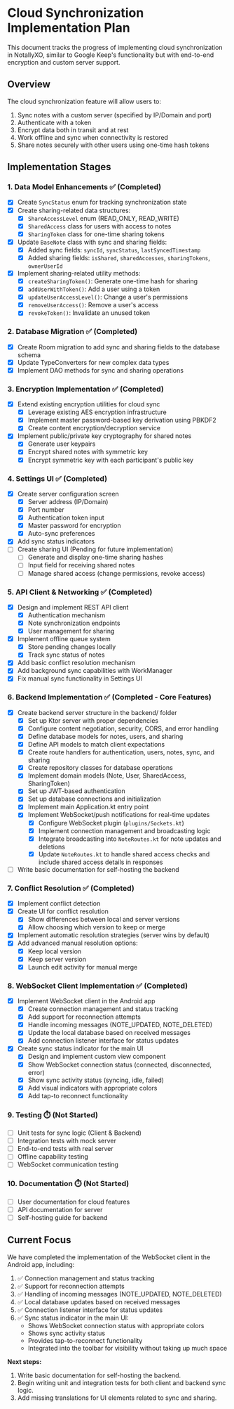 # Cloud Synchronization Implementation Plan

This document tracks the progress of implementing cloud synchronization in NotallyXO, similar to Google Keep's functionality but with end-to-end encryption and custom server support.

## Overview

The cloud synchronization feature will allow users to:

1. Sync notes with a custom server (specified by IP/Domain and port)
2. Authenticate with a token
3. Encrypt data both in transit and at rest
4. Work offline and sync when connectivity is restored
5. Share notes securely with other users using one-time hash tokens

## Implementation Stages

### 1. Data Model Enhancements ✅ (Completed)

- [x] Create `SyncStatus` enum for tracking synchronization state
- [x] Create sharing-related data structures:
  - [x] `ShareAccessLevel` enum (READ_ONLY, READ_WRITE)
  - [x] `SharedAccess` class for users with access to notes
  - [x] `SharingToken` class for one-time sharing tokens
- [x] Update `BaseNote` class with sync and sharing fields:
  - [x] Added sync fields: `syncId`, `syncStatus`, `lastSyncedTimestamp`
  - [x] Added sharing fields: `isShared`, `sharedAccesses`, `sharingTokens`, `ownerUserId`
- [x] Implement sharing-related utility methods:
  - [x] `createSharingToken()`: Generate one-time hash for sharing
  - [x] `addUserWithToken()`: Add a user using a token
  - [x] `updateUserAccessLevel()`: Change a user's permissions
  - [x] `removeUserAccess()`: Remove a user's access
  - [x] `revokeToken()`: Invalidate an unused token

### 2. Database Migration ✅ (Completed)

- [x] Create Room migration to add sync and sharing fields to the database schema
- [x] Update TypeConverters for new complex data types
- [x] Implement DAO methods for sync and sharing operations

### 3. Encryption Implementation ✅ (Completed)

- [x] Extend existing encryption utilities for cloud sync
  - [x] Leverage existing AES encryption infrastructure
  - [x] Implement master password-based key derivation using PBKDF2
  - [x] Create content encryption/decryption service
- [x] Implement public/private key cryptography for shared notes
  - [x] Generate user keypairs
  - [x] Encrypt shared notes with symmetric key
  - [x] Encrypt symmetric key with each participant's public key

### 4. Settings UI ✅ (Completed)

- [x] Create server configuration screen
  - [x] Server address (IP/Domain)
  - [x] Port number
  - [x] Authentication token input
  - [x] Master password for encryption
  - [x] Auto-sync preferences
- [x] Add sync status indicators
- [ ] Create sharing UI (Pending for future implementation)
  - [ ] Generate and display one-time sharing hashes
  - [ ] Input field for receiving shared notes
  - [ ] Manage shared access (change permissions, revoke access)

### 5. API Client & Networking ✅ (Completed)

- [x] Design and implement REST API client
  - [x] Authentication mechanism
  - [x] Note synchronization endpoints
  - [x] User management for sharing
- [x] Implement offline queue system
  - [x] Store pending changes locally
  - [x] Track sync status of notes
- [x] Add basic conflict resolution mechanism
- [x] Add background sync capabilities with WorkManager
- [x] Fix manual sync functionality in Settings UI

### 6. Backend Implementation ✅ (Completed - Core Features)

- [x] Create backend server structure in the backend/ folder
  - [x] Set up Ktor server with proper dependencies
  - [x] Configure content negotiation, security, CORS, and error handling
  - [x] Define database models for notes, users, and sharing
  - [x] Define API models to match client expectations
  - [x] Create route handlers for authentication, users, notes, sync, and sharing
  - [x] Create repository classes for database operations
  - [x] Implement domain models (Note, User, SharedAccess, SharingToken)
  - [x] Set up JWT-based authentication
  - [x] Set up database connections and initialization
  - [x] Implement main Application.kt entry point
  - [x] Implement WebSocket/push notifications for real-time updates
    - [x] Configure WebSocket plugin (`plugins/Sockets.kt`)
    - [x] Implement connection management and broadcasting logic
    - [x] Integrate broadcasting into `NoteRoutes.kt` for note updates and deletions
    - [x] Update `NoteRoutes.kt` to handle shared access checks and include shared access details in responses
- [ ] Write basic documentation for self-hosting the backend

### 7. Conflict Resolution ✅ (Completed)

- [x] Implement conflict detection
- [x] Create UI for conflict resolution
  - [x] Show differences between local and server versions
  - [x] Allow choosing which version to keep or merge
- [x] Implement automatic resolution strategies (server wins by default)
- [x] Add advanced manual resolution options:
  - [x] Keep local version
  - [x] Keep server version
  - [x] Launch edit activity for manual merge

### 8. WebSocket Client Implementation ✅ (Completed)

- [x] Implement WebSocket client in the Android app
  - [x] Create connection management and status tracking
  - [x] Add support for reconnection attempts
  - [x] Handle incoming messages (NOTE_UPDATED, NOTE_DELETED)
  - [x] Update the local database based on received messages
  - [x] Add connection listener interface for status updates
- [x] Create sync status indicator for the main UI
  - [x] Design and implement custom view component
  - [x] Show WebSocket connection status (connected, disconnected, error)
  - [x] Show sync activity status (syncing, idle, failed)
  - [x] Add visual indicators with appropriate colors
  - [x] Add tap-to reconnect functionality

### 9. Testing ⏱️ (Not Started)

- [ ] Unit tests for sync logic (Client & Backend)
- [ ] Integration tests with mock server
- [ ] End-to-end tests with real server
- [ ] Offline capability testing
- [ ] WebSocket communication testing

### 10. Documentation ⏱️ (Not Started)

- [ ] User documentation for cloud features
- [ ] API documentation for server
- [ ] Self-hosting guide for backend

## Current Focus

We have completed the implementation of the WebSocket client in the Android app, including:

1. ✅ Connection management and status tracking
2. ✅ Support for reconnection attempts
3. ✅ Handling of incoming messages (NOTE_UPDATED, NOTE_DELETED) 
4. ✅ Local database updates based on received messages
5. ✅ Connection listener interface for status updates
6. ✅ Sync status indicator in the main UI:
   - Shows WebSocket connection status with appropriate colors
   - Shows sync activity status
   - Provides tap-to-reconnect functionality
   - Integrated into the toolbar for visibility without taking up much space

**Next steps:**

1. Write basic documentation for self-hosting the backend.
2. Begin writing unit and integration tests for both client and backend sync logic.
3. Add missing translations for UI elements related to sync and sharing.
